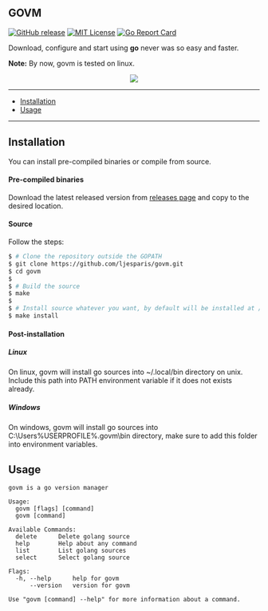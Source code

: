 GOVM
----

[![GitHub release](https://img.shields.io/github/release/ljesparis/govm.svg)](https://github.com/ljesparis/govm/releases/latest)
[![MIT License](http://img.shields.io/badge/license-MIT-blue.svg?style=flat)](https://github.com/ljesparis/govm/blob/master/LICENSE)
[![Go Report Card](https://goreportcard.com/badge/github.com/ljesparis/govm)](https://goreportcard.com/report/github.com/ljesparis/govm)

Download, configure and start using **go** never was so easy and faster.

**Note:** By now, govm is tested on linux.

<p align="center"><img src="./img/govm.gif?raw=true"/></p>

---
* [Installation](#installation)
* [Usage](#usage)

---

## Installation

You can install pre-compiled binaries or compile from source.

#### Pre-compiled binaries
Download the latest released version from [releases page](https://github.com/ljesparis/govm/releases) and copy to the desired location.

#### Source
Follow the steps:
```sh
$ # Clone the repository outside the GOPATH
$ git clone https://github.com/ljesparis/govm.git
$ cd govm
$
$ # Build the source
$ make
$
$ # Install source whatever you want, by default will be installed at /usr/local/bin
$ make install 
```

#### Post-installation

##### Linux
On linux, govm will install go sources into ~/.local/bin directory on unix.
Include this path into PATH environment variable if it does not exists already.

##### Windows 

On windows, govm will install go sources into C:\Users\%USERPROFILE%\.govm\bin directory,
make sure to add this folder into environment variables.

## Usage

```
govm is a go version manager

Usage:
  govm [flags] [command]
  govm [command]

Available Commands:
  delete      Delete golang source
  help        Help about any command
  list        List golang sources
  select      Select golang source

Flags:
  -h, --help      help for govm
      --version   version for govm

Use "govm [command] --help" for more information about a command.

```
